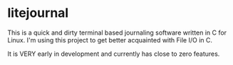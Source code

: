 # litejournal

This is a quick and dirty terminal based journaling software written in C for Linux. I'm using this project to get better acquainted with File I/O in C.

It is VERY early in development and currently has close to zero features.